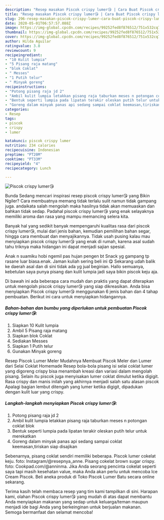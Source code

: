 ```yaml
---
description: "Resep masakan Piscok crispy lumer😘 | Cara Buat Piscok crispy lumer😘 Yang Bisa Manjain Lidah"
title: "Resep masakan Piscok crispy lumer😘 | Cara Buat Piscok crispy lumer😘 Yang Bisa Manjain Lidah"
slug: 296-resep-masakan-piscok-crispy-lumer-cara-buat-piscok-crispy-lumer-yang-bisa-manjain-lidah
date: 2020-05-01T06:57:57.088Z
image: https://img-global.cpcdn.com/recipes/99252fed8f876512/751x532cq70/piscok-crispy-lumer😘-foto-resep-utama.jpg
thumbnail: https://img-global.cpcdn.com/recipes/99252fed8f876512/751x532cq70/piscok-crispy-lumer😘-foto-resep-utama.jpg
cover: https://img-global.cpcdn.com/recipes/99252fed8f876512/751x532cq70/piscok-crispy-lumer😘-foto-resep-utama.jpg
author: Hilda Aguilar
ratingvalue: 3.8
reviewcount: 9
recipeingredient:
- "10 Kulit lumpia"
- "5 Pisang raja matang"
- "blok Coklat"
- " Messes"
- "1 Putih telur"
- " Minyak goreng"
recipeinstructions:
- "Potong pisang raja jd 2"
- "Ambil kulit lumpia letakkan pisang raja taburkan meses n potongan coklat blok"
- "Bentuk seperti lumpia pada lipatan terakir oleskan putih telur untuk merekatkan"
- "Goreng dalam minyak panas api sedang sampai coklat keemasan,tiriskan siap disajikan"
categories:
- Resep
tags:
- piscok
- crispy
- lumer

katakunci: piscok crispy lumer 
nutrition: 234 calories
recipecuisine: Indonesian
preptime: "PT20M"
cooktime: "PT33M"
recipeyield: "4"
recipecategory: Lunch

---
```



![Piscok crispy lumer😘](https://img-global.cpcdn.com/recipes/99252fed8f876512/751x532cq70/piscok-crispy-lumer😘-foto-resep-utama.jpg)

Bunda Sedang mencari inspirasi resep piscok crispy lumer😘 yang Bikin Ngiler? Cara membuatnya memang tidak terlalu sulit namun tidak gampang juga. andaikata salah mengolah maka hasilnya tidak akan memuaskan dan bahkan tidak sedap. Padahal piscok crispy lumer😘 yang enak selayaknya memiliki aroma dan rasa yang mampu memancing selera kita.

Banyak hal yang sedikit banyak mempengaruhi kualitas rasa dari piscok crispy lumer😘, mulai dari jenis bahan, kemudian pemilihan bahan segar, hingga cara membuat dan menyajikannya. Tidak usah pusing kalau mau menyiapkan piscok crispy lumer😘 yang enak di rumah, karena asal sudah tahu triknya maka hidangan ini dapat menjadi sajian spesial.

Anak n suamiku hobi ngemil pas hujan pengen bt Snack yg gampang tp rasane luar biasa.enak. Jaman kuliah sering beli ini 😋 Sekarang udah balik ke daerah asal dan di sini tidak ada yg jual beginian. Hallo semuanya, kebetulan saya punya pisang dan kulit lumpia jadi saya bikin piscok keju aja.


Di bawah ini ada beberapa cara mudah dan praktis yang dapat diterapkan untuk mengolah piscok crispy lumer😘 yang siap dikreasikan. Anda bisa menyiapkan Piscok crispy lumer😘 menggunakan 6 jenis bahan dan 4 tahap pembuatan. Berikut ini cara untuk menyiapkan hidangannya.

<!--inarticleads1-->

##### Bahan-bahan dan bumbu yang diperlukan untuk pembuatan Piscok crispy lumer😘:

1. Siapkan 10 Kulit lumpia
1. Ambil 5 Pisang raja matang
1. Siapkan blok Coklat
1. Sediakan  Messes
1. Siapkan 1 Putih telur
1. Gunakan  Minyak goreng


Resep Piscok Lumer Meler Mudahnya Membuat Piscok Meler dan Lumer dari Selai Coklat Homemade Resep bola-bola pisang isi selai coklat lumer yang digoreng crispy bisa menambah kreasi dan variasi dalam mengolah pisang. Selain itu piscok juga menyisakan lumer coklat dimulut ketika digigit. Rasa crispy dan manis inilah yang akhirnya menjadi salah satu alasan piscok Apalagi bagian lembut ditengah yang lumer ketika digigit, dipadukan dengan kulit luar yang crispy. 

<!--inarticleads2-->

##### Langkah-langkah menyiapkan Piscok crispy lumer😘:

1. Potong pisang raja jd 2
1. Ambil kulit lumpia letakkan pisang raja taburkan meses n potongan coklat blok
1. Bentuk seperti lumpia pada lipatan terakir oleskan putih telur untuk merekatkan
1. Goreng dalam minyak panas api sedang sampai coklat keemasan,tiriskan siap disajikan


Sebenarnya, pisang coklat sendiri memiliki beberapa. Piscok lumer cokelat keju. foto: Instagram/@resepnya_anne. Pisang cokelat brown sugar crispy. foto: Cookpad.com/@anninma. Jika Anda seorang pencinta cokelat seperti saya tapi masih kesehatan value, maka Anda akan perlu untuk mencoba Ice Cream Piscok. Beli aneka produk di Toko Piscok Lumer Batu secara online sekarang. 

Terima kasih telah membaca resep yang tim kami tampilkan di sini. Harapan kami, olahan Piscok crispy lumer😘 yang mudah di atas dapat membantu Anda menyiapkan makanan yang sedap untuk keluarga/teman maupun menjadi ide bagi Anda yang berkeinginan untuk berjualan makanan. Semoga bermanfaat dan selamat mencoba!
